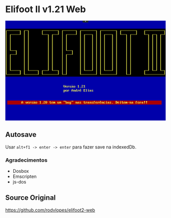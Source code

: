 # Elifoot II v1.21 Web

![InitImage](./elifoot2-init.png)


## Autosave

Usar  ```alt+f1 -> enter -> enter``` para fazer save na indexedDb.


### Agradecimentos

- Dosbox
- Emscripten
- js-dos


## Source Original

https://github.com/rodvlopes/elifoot2-web
